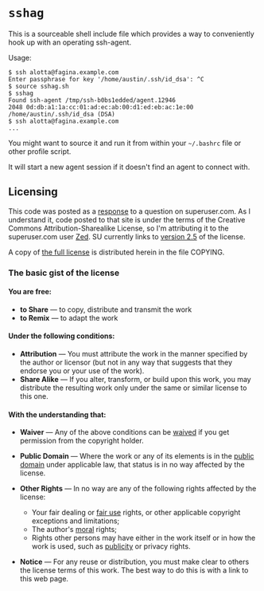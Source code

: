`sshag`
=======

This is a sourceable shell include file which provides a way to conveniently hook up with an operating ssh-agent.

Usage:

    $ ssh alotta@fagina.example.com
    Enter passphrase for key '/home/austin/.ssh/id_dsa': ^C
    $ source sshag.sh
    $ sshag
    Found ssh-agent /tmp/ssh-b0bs1edded/agent.12946
    2048 0d:db:a1:1a:cc:01:ad:ec:ab:00:d1:ed:eb:ac:1e:00 /home/austin/.ssh/id_dsa (DSA)
    $ ssh alotta@fagina.example.com
    ...

You might want to source it and run it from within your `~/.bashrc` file or other profile script.

It will start a new agent session if it doesn't find an agent to connect with.

## Licensing

This code was posted as a [response] to a question on superuser.com.
As I understand it, code posted to that site is under the terms of the
Creative Commons Attribution-Sharealike License,
so I'm attributing it to the superuser.com user [Zed].
SU currently links to [version 2.5] of the license.

A copy of [the full license] is distributed herein in the file COPYING.

### The basic gist of the license

#### You are free:

-   **to Share** — to copy, distribute and transmit the work
-   **to Remix** — to adapt the work

#### Under the following conditions:

-   **Attribution** — You must attribute the work in the manner
    specified by the author or licensor (but not in any way that
    suggests that they endorse you or your use of the work).
-   **Share Alike** — If you alter, transform, or build upon this
    work, you may distribute the resulting work only under the same or
    similar license to this one.


#### With the understanding that:

-   **Waiver** — Any of the above conditions can be [waived]
    if you get permission from the copyright holder.
-   **Public Domain** — Where the work or any of its elements
    is in the [public domain] under applicable law,
    that status is in no way affected by the license.
-   **Other Rights** — In no way are any of the following rights
    affected by the license:
    -   Your fair dealing or [fair use] rights,
        or other applicable copyright exceptions and limitations;
    -   The author's [moral] rights;
    -   Rights other persons may have either in the work itself
        or in how the work is used, such as [publicity] or privacy rights.

-   **Notice** — For any reuse or distribution, you must make clear
    to others the license terms of this work. The best way to do this
    is with a link to this web page.

[response]: http://superuser.com/questions/141044/sharing-the-same-ssh-agent-among-multiple-login-sessions#answer-141241
[Zed]: http://superuser.com/users/33648/zed
[version 2.5]: http://creativecommons.org/licenses/by-sa/2.5/
[the full license]: http://creativecommons.org/licenses/by-sa/2.5/legalcode
[waived]: http://wiki.creativecommons.org/Frequently_Asked_Questions#Can_I_change_the_terms_of_a_CC_license_or_waive_some_of_its_conditions.3F
[public domain]: http://wiki.creativecommons.org/Public_domain
[fair use]: http://wiki.creativecommons.org/Frequently_Asked_Questions#Do_Creative_Commons_licenses_affect_fair_use.2C_fair_dealing_or_other_exceptions_to_copyright.3F
[moral]: http://wiki.creativecommons.org/Frequently_Asked_Questions#I_don.E2.80.99t_like_the_way_a_person_has_used_my_work_in_a_derivative_work_or_included_it_in_a_collective_work.3B_what_can_I_do.3F
[publicity]: http://wiki.creativecommons.org/Frequently_Asked_Questions#When_are_publicity_rights_relevant.3F
